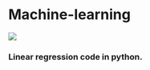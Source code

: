 # Machine-learning
<img src="https://cdn-images-1.medium.com/max/2600/0*PuscwCsUr09xZ0SJ.gif">
<H3> Linear regression code in python.</h3>
